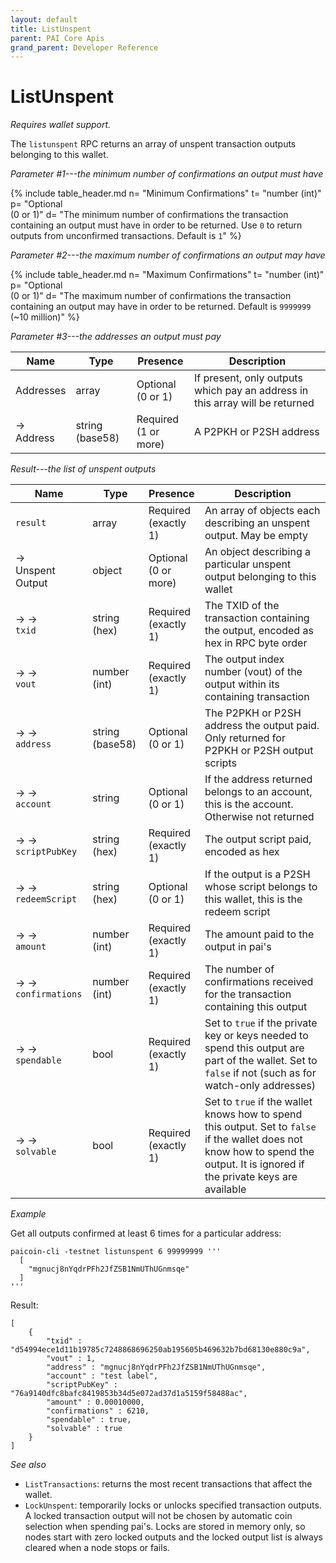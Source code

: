 ```yaml
---
layout: default
title: ListUnspent
parent: PAI Core Apis
grand_parent: Developer Reference
---
```


ListUnspent
========================

*Requires wallet support.*

The `listunspent` RPC returns an array of unspent transaction outputs belonging to this wallet.

*Parameter #1---the minimum number of confirmations an output must have*

{% include table_header.md
  n= "Minimum Confirmations"
  t= "number (int)"
  p= "Optional<br>(0 or 1)"
  d= "The minimum number of confirmations the transaction containing an output must have in order to be returned.  Use `0` to return outputs from unconfirmed transactions. Default is `1`"
%}

*Parameter #2---the maximum number of confirmations an output may have*

{% include table_header.md
  n= "Maximum Confirmations"
  t= "number (int)"
  p= "Optional<br>(0 or 1)"
  d= "The maximum number of confirmations the transaction containing an output may have in order to be returned.  Default is `9999999` (~10 million)"
%}

*Parameter #3---the addresses an output must pay*

| Name | Type      | Presence            | Description
|------|-----------|---------------------|-------------
| Addresses  | array | Optional<br>(0 or 1) | If present, only outputs which pay an address in this array will be returned
| →<br>Address | string (base58) | Required<br>(1 or more) | A P2PKH or P2SH address


*Result---the list of unspent outputs*

| Name | Type      | Presence            | Description
|------|-----------|---------------------|-------------
| `result`  | array | Required<br>(exactly 1) | An array of objects each describing an unspent output.  May be empty
| →<br>Unspent Output | object | Optional<br>(0 or more) | An object describing a particular unspent output belonging to this wallet
| → →<br>`txid` | string (hex) | Required<br>(exactly 1) | The TXID of the transaction containing the output, encoded as hex in RPC byte order
| → →<br>`vout` | number (int) | Required<br>(exactly 1) | The output index number (vout) of the output within its containing transaction
| → →<br>`address` | string (base58) | Optional<br>(0 or 1) | The P2PKH or P2SH address the output paid.  Only returned for P2PKH or P2SH output scripts
| → →<br>`account` | string | Optional<br>(0 or 1) | If the address returned belongs to an account, this is the account.  Otherwise not returned
| → →<br>`scriptPubKey` | string (hex) | Required<br>(exactly 1) | The output script paid, encoded as hex
| → →<br>`redeemScript` | string (hex) | Optional<br>(0 or 1) | If the output is a P2SH whose script belongs to this wallet, this is the redeem script
| → →<br>`amount` | number (int) | Required<br>(exactly 1) | The amount paid to the output in pai's
| → →<br>`confirmations` | number (int) | Required<br>(exactly 1) | The number of confirmations received for the transaction containing this output
| → →<br>`spendable` | bool | Required<br>(exactly 1) | Set to `true` if the private key or keys needed to spend this output are part of the wallet.  Set to `false` if not (such as for watch-only addresses)
| → →<br>`solvable` | bool | Required<br>(exactly 1) | Set to `true` if the wallet knows how to spend this output.  Set to `false` if the wallet does not know how to spend the output.  It is ignored if the private keys are available


*Example*

Get all outputs confirmed at least 6 times for a particular
address:

```
paicoin-cli -testnet listunspent 6 99999999 '''
  [
    "mgnucj8nYqdrPFh2JfZSB1NmUThUGnmsqe"
  ]
'''
```

Result:

```
[
    {
        "txid" : "d54994ece1d11b19785c7248868696250ab195605b469632b7bd68130e880c9a",
        "vout" : 1,
        "address" : "mgnucj8nYqdrPFh2JfZSB1NmUThUGnmsqe",
        "account" : "test label",
        "scriptPubKey" : "76a9140dfc8bafc8419853b34d5e072ad37d1a5159f58488ac",
        "amount" : 0.00010000,
        "confirmations" : 6210,
        "spendable" : true,
        "solvable" : true
    }
]
```

*See also*

* `ListTransactions`: returns the most recent transactions that affect the wallet.
* `LockUnspent`: temporarily locks or unlocks specified transaction outputs. A locked transaction output will not be chosen by automatic coin selection when spending pai's. Locks are stored in memory only, so nodes start with zero locked outputs and the locked output list is always cleared when a node stops or fails.
